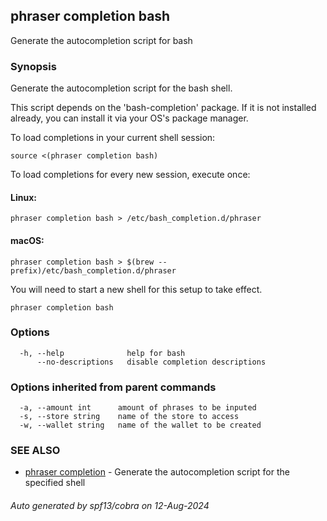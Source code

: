 ## phraser completion bash

Generate the autocompletion script for bash

### Synopsis

Generate the autocompletion script for the bash shell.

This script depends on the 'bash-completion' package.
If it is not installed already, you can install it via your OS's package manager.

To load completions in your current shell session:

	source <(phraser completion bash)

To load completions for every new session, execute once:

#### Linux:

	phraser completion bash > /etc/bash_completion.d/phraser

#### macOS:

	phraser completion bash > $(brew --prefix)/etc/bash_completion.d/phraser

You will need to start a new shell for this setup to take effect.


```
phraser completion bash
```

### Options

```
  -h, --help              help for bash
      --no-descriptions   disable completion descriptions
```

### Options inherited from parent commands

```
  -a, --amount int      amount of phrases to be inputed
  -s, --store string    name of the store to access
  -w, --wallet string   name of the wallet to be created
```

### SEE ALSO

* [phraser completion](phraser_completion.md)	 - Generate the autocompletion script for the specified shell

###### Auto generated by spf13/cobra on 12-Aug-2024
